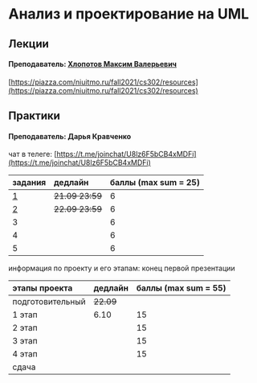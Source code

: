 # Анализ и проектирование на UML

## Лекции

#### Преподаватель: [Хлопотов Максим Валерьевич](https://isu.ifmo.ru/pls/apex/f?p=2143:3:103572934657565::NO::PID:115801)

[https://piazza.com/niuitmo.ru/fall2021/cs302/resources](https://piazza.com/niuitmo.ru/fall2021/cs302/resources)

## Практики

#### Преподаватель: Дарья Кравченко

чат в телеге: [https://t.me/joinchat/U8lz6F5bCB4xMDFi](https://t.me/joinchat/U8lz6F5bCB4xMDFi)

| задания | дедлайн | баллы  \(max sum = 25\) |
| :--- | :--- | :--- |
| [1](https://piazza.com/class_profile/get_resource/kstyi592m2w3xx/kstyicp7h9w4c2) | ~~21.09 23:59~~ | 6 |
| [2](https://piazza.com/class_profile/get_resource/kstyi592m2w3xx/ktu9jggtqj4303) | ~~22.09 23:59~~ | 6 |
| 3 |  | 6 |
| 4 |  | 6 |
| 5 |  | 6 |

информация по проекту и его этапам: конец первой презентации 

| этапы проекта | дедлайн | баллы  \(max sum = 55\) |
| :--- | :--- | :--- |
| подготовительный | ~~22.09~~ |  |
| 1 этап | 6.10 | 15 |
| 2 этап |  | 15 |
| 3 этап |  | 15 |
| 4 этап |  | 15 |
| сдача |  |  |





